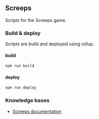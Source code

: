 ## Screeps

Scripts for the Screeps game.

### Build & deploy

Scripts are build and deployed using rollup.

#### build

```bash
npm run build
```

#### deploy

```bash
npm run deploy
```

### Knowledge bases

- [Screeps documentation](https://docs.screeps.com/)